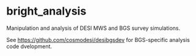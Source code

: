 # bright_analysis
Manipulation and analysis of DESI MWS and BGS survey simulations.

See https://github.com/cosmodesi/desibgsdev for BGS-specific analysis code dvelopment.
